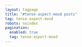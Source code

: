 ```yaml
---
layout: tagpage
title: "#tense-aspect-mood posts"
tag: tense-aspect-mood
robots: noindex 
pagination: 
  enabled: true 
  tag: tense-aspect-mood 
---
```

